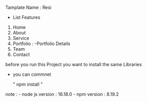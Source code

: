 
Tamplate Name : Resi


+ List Features

1. Home
2. About
3. Service
4. Portfolio : 
    -Portfolio Details
5. Team
6. Contact

before you run this Project you want to install the same Libraries

+ you can commnet

    " npm install "

note :
    - node js version : 16.18.0
    - npm version : 8.19.2
